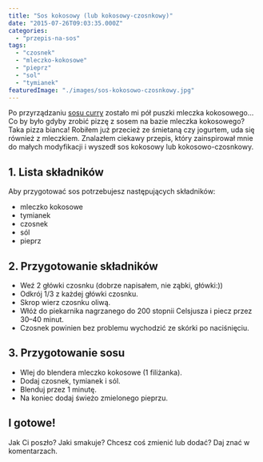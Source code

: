 ```yaml
---
title: "Sos kokosowy (lub kokosowy-czosnkowy)"
date: "2015-07-26T09:03:35.000Z"
categories: 
  - "przepis-na-sos"
tags: 
  - "czosnek"
  - "mleczko-kokosowe"
  - "pieprz"
  - "sol"
  - "tymianek"
featuredImage: "./images/sos-kokosowo-czosnkowy.jpg"
---
```


Po przyrządzaniu <a title="Przepis na sos curry" href="/sos-curry/">sosu curry</a> zostało mi pół puszki mleczka kokosowego… Co by było gdyby zrobić pizzę z sosem na bazie mleczka kokosowego? Taka pizza bianca! Robiłem już przecież ze śmietaną czy jogurtem, uda się również z mleczkiem. Znalazłem ciekawy przepis, który zainspirował mnie do małych modyfikacji i wyszedł sos kokosowy lub kokosowo-czosnkowy.

## 1\. Lista składników

Aby przygotować sos potrzebujesz następujących składników:

- mleczko kokosowe
- tymianek
- czosnek
- sól
- pieprz

## 2\. Przygotowanie składników

- Weź 2 główki czosnku (dobrze napisałem, nie ząbki, główki:))
- Odkrój 1/3 z każdej główki czosnku.
- Skrop wierz czosnku oliwą.
- Włóż do piekarnika nagrzanego do 200 stopnii Celsjusza i piecz przez 30–40 minut.
- Czosnek powinien bez problemu wychodzić ze skórki po naciśnięciu.

## 3\. Przygotowanie sosu

- Wlej do blendera mleczko kokosowe (1 filiżanka).
- Dodaj czosnek, tymianek i sól.
- Blenduj przez 1 minutę.
- Na koniec dodaj świeżo zmielonego pieprzu.

## I gotowe!

Jak Ci poszło? Jaki smakuje? Chcesz coś zmienić lub dodać? Daj znać w komentarzach.
